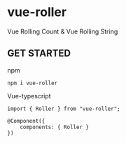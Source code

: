 # vue-roller

Vue Rolling Count & Vue Rolling String

## GET STARTED

npm

```
npm i vue-roller
```

Vue-typescript

```
import { Roller } from "vue-roller";

@Component({
	components: { Roller }
})
```
